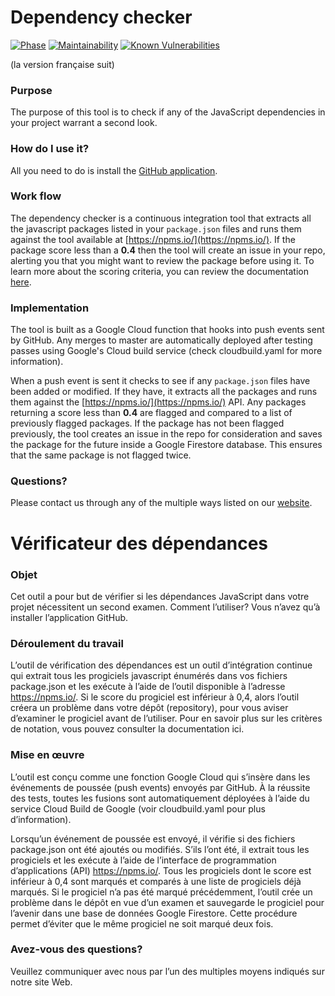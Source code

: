 # Dependency checker
[![Phase](https://img.shields.io/badge/Phase-Beta-22a7f0.svg)](https://digital.canada.ca/products/)  [![Maintainability](https://api.codeclimate.com/v1/badges/88a373736a5d0cf45b55/maintainability)](https://codeclimate.com/github/cds-snc/dependency-checker/maintainability)
[![Known Vulnerabilities](https://snyk.io/test/github/cds-snc/dependency-checker/badge.svg)](https://snyk.io/test/github/cds-snc/dependency-checker)

(la version française suit)

### Purpose

The purpose of this tool is to check if any of the JavaScript dependencies in your project warrant a second look.

### How do I use it?

All you need to do is install the [GitHub application](https://github.com/apps/cds-snc-dependency-checker).

### Work flow

The dependency checker is a continuous integration tool that extracts all the javascript packages listed in your `package.json` files and runs them against the tool available at [https://npms.io/](https://npms.io/). If the package score less than a **0.4** then the tool will create an issue in your repo, alerting you that you might want to review the package before using it. To learn more about the scoring criteria, you can review the documentation [here](https://npms.io/about).

### Implementation

The tool is built as a Google Cloud function that hooks into push events sent by GitHub. Any merges to master are automatically deployed after testing passes using Google's Cloud build service (check cloudbuild.yaml for more information). 

When a push event is sent it checks to see if any `package.json` files have been added or modified. If they have, it extracts all the packages and runs them against the [https://npms.io/](https://npms.io/) API. Any packages returning a score less than **0.4** are flagged and compared to a list of previously flagged packages. If the package has not been flagged previously, the tool creates an issue in the repo for consideration and saves the package for the future inside a Google Firestore database. This ensures that the same package is not flagged twice.

### Questions?

Please contact us through any of the multiple ways listed on our [website](https://digital.canada.ca/).



# Vérificateur des dépendances


### Objet

Cet outil a pour but de vérifier si les dépendances JavaScript dans votre projet nécessitent un second examen.
Comment l’utiliser?
Vous n’avez qu’à installer l’application GitHub.

### Déroulement du travail

L’outil de vérification des dépendances est un outil d’intégration continue qui extrait tous les progiciels javascript énumérés dans vos fichiers package.json et les exécute à l’aide de l’outil disponible à l’adresse https://npms.io/. Si le score du progiciel est inférieur à 0,4, alors l’outil créera un problème dans votre dépôt (repository), pour vous aviser d’examiner le progiciel avant de l’utiliser. Pour en savoir plus sur les critères de notation, vous pouvez consulter la documentation ici.

### Mise en œuvre

L’outil est conçu comme une fonction Google Cloud qui s’insère dans les événements de poussée (push events) envoyés par GitHub. À la réussite des tests, toutes les fusions sont automatiquement déployées à l’aide du service Cloud Build de Google (voir cloudbuild.yaml pour plus d’information).

Lorsqu’un événement de poussée est envoyé, il vérifie si des fichiers package.json ont été ajoutés ou modifiés. S’ils l’ont été, il extrait tous les progiciels et les exécute à l’aide de l’interface de programmation d’applications (API) https://npms.io/. Tous les progiciels dont le score est inférieur à 0,4 sont marqués et comparés à une liste de progiciels déjà marqués. Si le progiciel n’a pas été marqué précédemment, l’outil crée un problème dans le dépôt en vue d’un examen et sauvegarde le progiciel pour l’avenir dans une base de données Google Firestore. Cette procédure permet d’éviter que le même progiciel ne soit marqué deux fois.

### Avez-vous des questions?

Veuillez communiquer avec nous par l’un des multiples moyens indiqués sur notre site Web.
